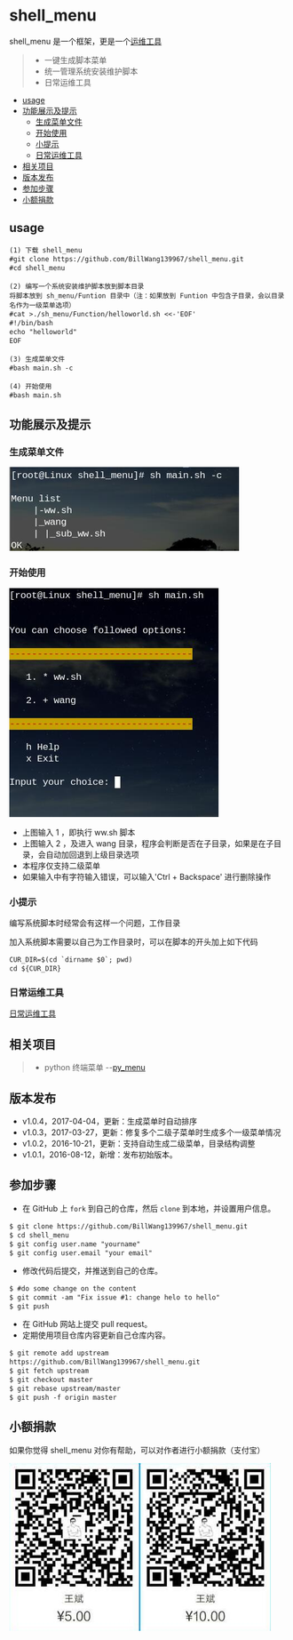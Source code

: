 # shell_menu

shell_menu 是一个框架，更是一个[运维工具](https://github.com/BillWang139967/shell_menu/wiki)

> * 一键生成脚本菜单
> * 统一管理系统安装维护脚本
> * 日常运维工具

<!-- vim-markdown-toc GFM -->
* [usage](#usage)
* [功能展示及提示](#功能展示及提示)
    * [生成菜单文件](#生成菜单文件)
    * [开始使用](#开始使用)
    * [小提示](#小提示)
    * [日常运维工具](#日常运维工具)
* [相关项目](#相关项目)
* [版本发布](#版本发布)
* [参加步骤](#参加步骤)
* [小额捐款](#小额捐款)

<!-- vim-markdown-toc -->
## usage

```
(1) 下载 shell_menu
#git clone https://github.com/BillWang139967/shell_menu.git
#cd shell_menu

(2) 编写一个系统安装维护脚本放到脚本目录
将脚本放到 sh_menu/Funtion 目录中（注：如果放到 Funtion 中包含子目录，会以目录名作为一级菜单选项）
#cat >./sh_menu/Function/helloworld.sh <<-'EOF'
#!/bin/bash
echo "helloworld"
EOF

(3) 生成菜单文件
#bash main.sh -c

(4) 开始使用
#bash main.sh
```


## 功能展示及提示

### 生成菜单文件

![Screenshot](images/gen_menu.jpg)

### 开始使用

![Screenshot](images/menu.jpg)

* 上图输入 1 ，即执行 ww.sh 脚本
* 上图输入 2 ，及进入 wang 目录，程序会判断是否在子目录，如果是在子目录，会自动加回退到上级目录选项
* 本程序仅支持二级菜单
* 如果输入中有字符输入错误，可以输入'Ctrl + Backspace' 进行删除操作

### 小提示

编写系统脚本时经常会有这样一个问题，工作目录

加入系统脚本需要以自己为工作目录时，可以在脚本的开头加上如下代码

```
CUR_DIR=$(cd `dirname $0`; pwd)
cd ${CUR_DIR}
```
### 日常运维工具

[日常运维工具](https://github.com/BillWang139967/shell_menu/wiki)

## 相关项目

> * python 终端菜单 --[py_menu](https://github.com/BillWang139967/py_menu)

## 版本发布

* v1.0.4，2017-04-04，更新：生成菜单时自动排序
* v1.0.3，2017-03-27，更新：修复多个二级子菜单时生成多个一级菜单情况
* v1.0.2，2016-10-21，更新：支持自动生成二级菜单，目录结构调整
* v1.0.1，2016-08-12，新增：发布初始版本。

## 参加步骤

* 在 GitHub 上 `fork` 到自己的仓库，然后 `clone` 到本地，并设置用户信息。
```
$ git clone https://github.com/BillWang139967/shell_menu.git
$ cd shell_menu
$ git config user.name "yourname"
$ git config user.email "your email"
```
* 修改代码后提交，并推送到自己的仓库。
```
$ #do some change on the content
$ git commit -am "Fix issue #1: change helo to hello"
$ git push
```
* 在 GitHub 网站上提交 pull request。
* 定期使用项目仓库内容更新自己仓库内容。
```
$ git remote add upstream https://github.com/BillWang139967/shell_menu.git
$ git fetch upstream
$ git checkout master
$ git rebase upstream/master
$ git push -f origin master
```
## 小额捐款

如果你觉得 shell_menu 对你有帮助，可以对作者进行小额捐款（支付宝）

![Screenshot](images/5.jpg)

